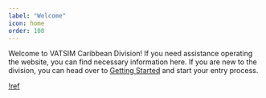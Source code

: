 ```yaml
---
label: "Welcome"
icon: home
order: 100
---
```


Welcome to VATSIM Caribbean Division! If you need assistance operating the website, you can find necessary information here. If you are new to the division, you can head over to [Getting Started](https://docs.vatcar.net/getting-started/) and start your entry process.

[!ref](/getting-started)